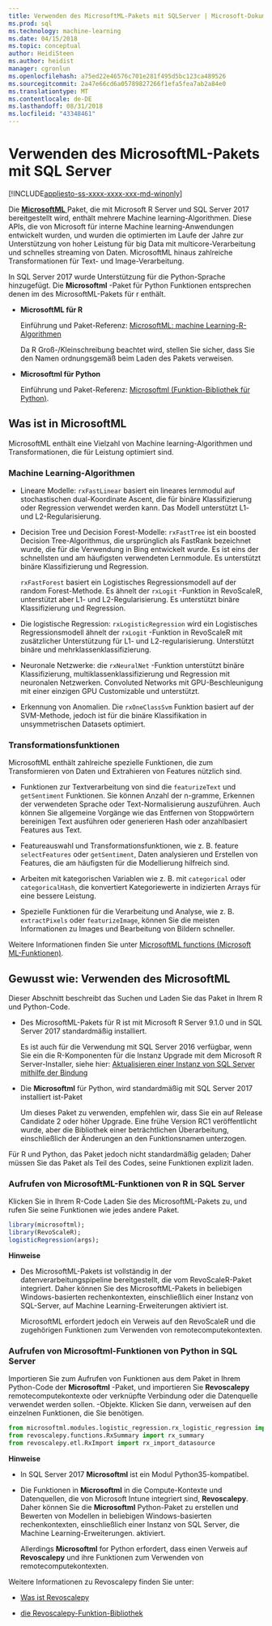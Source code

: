 ```yaml
---
title: Verwenden des MicrosoftML-Pakets mit SQLServer | Microsoft-Dokumentation
ms.prod: sql
ms.technology: machine-learning
ms.date: 04/15/2018
ms.topic: conceptual
author: HeidiSteen
ms.author: heidist
manager: cgronlun
ms.openlocfilehash: a75ed22e46576c701e281f495d5bc123ca489526
ms.sourcegitcommit: 2a47e66cd6a05789827266f1efa5fea7ab2a84e0
ms.translationtype: MT
ms.contentlocale: de-DE
ms.lasthandoff: 08/31/2018
ms.locfileid: "43348461"
---
```

# <a name="using-the-microsoftml-package-with-sql-server"></a>Verwenden des MicrosoftML-Pakets mit SQL Server
[!INCLUDE[appliesto-ss-xxxx-xxxx-xxx-md-winonly](../includes/appliesto-ss-xxxx-xxxx-xxx-md-winonly.md)]

Die [ **MicrosoftML** ](https://msdn.microsoft.com/microsoft-r/microsoftml-introduction) Paket, die mit Microsoft R Server und SQL Server 2017 bereitgestellt wird, enthält mehrere Machine learning-Algorithmen. Diese APIs, die von Microsoft für interne Machine learning-Anwendungen entwickelt wurden, und wurden die optimierten im Laufe der Jahre zur Unterstützung von hoher Leistung für big Data mit multicore-Verarbeitung und schnelles streaming von Daten. MicrosoftML hinaus zahlreiche Transformationen für Text- und Image-Verarbeitung.

In SQL Server 2017 wurde Unterstützung für die Python-Sprache hinzugefügt. Die **Microsoftml** -Paket für Python Funktionen entsprechen denen im des MicrosoftML-Pakets für r enthält. 

+ **MicrosoftML für R**

    Einführung und Paket-Referenz: [MicrosoftML: machine Learning-R-Algorithmen](https://docs.microsoft.com/r-server/r-reference/microsoftml/microsoftml-package)

    Da R Groß-/Kleinschreibung beachtet wird, stellen Sie sicher, dass Sie den Namen ordnungsgemäß beim Laden des Pakets verweisen.

+ **Microsoftml für Python**

    Einführung und Paket-Referenz: [Microsoftml (Funktion-Bibliothek für Python)](https://docs.microsoft.com/r-server/python-reference/microsoftml/microsoftml-package). 

## <a name="whats-in-microsoftml"></a>Was ist in MicrosoftML

MicrosoftML enthält eine Vielzahl von Machine learning-Algorithmen und Transformationen, die für Leistung optimiert sind.

### <a name="machine-learning-algorithms"></a>Machine Learning-Algorithmen

-  Lineare Modelle: `rxFastLinear` basiert ein lineares lernmodul auf stochastischen dual-Koordinate Ascent, die für binäre Klassifizierung oder Regression verwendet werden kann. Das Modell unterstützt L1- und L2-Regularisierung.

- Decision Tree und Decision Forest-Modelle: `rxFastTree` ist ein boosted Decision Tree-Algorithmus, die ursprünglich als FastRank bezeichnet wurde, die für die Verwendung in Bing entwickelt wurde. Es ist eins der schnellsten und am häufigsten verwendeten Lernmodule. Es unterstützt binäre Klassifizierung und Regression.

  `rxFastForest` basiert ein Logistisches Regressionsmodell auf der random Forest-Methode. Es ähnelt der `rxLogit` -Funktion in RevoScaleR, unterstützt aber L1- und L2-Regularisierung. Es unterstützt binäre Klassifizierung und Regression.

- Die logistische Regression: `rxLogisticRegression` wird ein Logistisches Regressionsmodell ähnelt der `rxLogit` -Funktion in RevoScaleR mit zusätzlicher Unterstützung für L1- und L2-regularisierung. Unterstützt binäre und mehrklassenklassifizierung.

- Neuronale Netzwerke: die `rxNeuralNet` -Funktion unterstützt binäre Klassifizierung, multiklassenklassifizierung und Regression mit neuronalen Netzwerken. Convoluted Networks mit GPU-Beschleunigung mit einer einzigen GPU Customizable und unterstützt.

- Erkennung von Anomalien.  Die `rxOneClassSvm` Funktion basiert auf der SVM-Methode, jedoch ist für die binäre Klassifikation in unsymmetrischen Datasets optimiert.

### <a name="transformation-functions"></a>Transformationsfunktionen

MicrosoftML enthält zahlreiche spezielle Funktionen, die zum Transformieren von Daten und Extrahieren von Features nützlich sind.

- Funktionen zur Textverarbeitung von sind die `featurizeText` und `getSentiment` Funktionen. Sie können Anzahl der n-gramme, Erkennen der verwendeten Sprache oder Text-Normalisierung auszuführen. Auch können Sie allgemeine Vorgänge wie das Entfernen von Stoppwörtern bereinigen Text ausführen oder generieren Hash oder anzahlbasiert Features aus Text.

- Featureauswahl und Transformationsfunktionen, wie z. B. feature `selectFeatures` oder `getSentiment`, Daten analysieren und Erstellen von Features, die am häufigsten für die Modellierung hilfreich sind.

- Arbeiten mit kategorischen Variablen wie z. B. mit `categorical` oder `categoricalHash`, die konvertiert Kategoriewerte in indizierten Arrays für eine bessere Leistung.

- Spezielle Funktionen für die Verarbeitung und Analyse, wie z. B. `extractPixels` oder `featurizeImage`, können Sie die meisten Informationen zu Images und Bearbeitung von Bildern schneller.

Weitere Informationen finden Sie unter [MicrosoftML functions (Microsoft ML-Funktionen)](https://msdn.microsoft.com/microsoft-r/microsoftml/microsoftml).

## <a name="how-to-use-microsoftml"></a>Gewusst wie: Verwenden des MicrosoftML

Dieser Abschnitt beschreibt das Suchen und Laden Sie das Paket in Ihrem R und Python-Code.

+ Des MicrosoftML-Pakets für R ist mit Microsoft R Server 9.1.0 und in SQL Server 2017 standardmäßig installiert.

    Es ist auch für die Verwendung mit SQL Server 2016 verfügbar, wenn Sie ein die R-Komponenten für die Instanz Upgrade mit dem Microsoft R Server-Installer, siehe hier: [Aktualisieren einer Instanz von SQL Server mithilfe der Bindung](r/use-sqlbindr-exe-to-upgrade-an-instance-of-sql-server.md)

+ Die **Microsoftml** für Python, wird standardmäßig mit SQL Server 2017 installiert ist-Paket 

   Um dieses Paket zu verwenden, empfehlen wir, dass Sie ein auf Release Candidate 2 oder höher Upgrade. Eine frühe Version RC1 veröffentlicht wurde, aber die Bibliothek einer beträchtlichen Überarbeitung, einschließlich der Änderungen an den Funktionsnamen unterzogen. 

Für R und Python, das Paket jedoch nicht standardmäßig geladen; Daher müssen Sie das Paket als Teil des Codes, seine Funktionen explizit laden.

### <a name="calling-microsoftml-functions-from-r-in-sql-server"></a>Aufrufen von MicrosoftML-Funktionen von R in SQL Server

Klicken Sie in Ihrem R-Code Laden Sie des MicrosoftML-Pakets zu, und rufen Sie seine Funktionen wie jedes andere Paket.

```R
library(microsoftml);
library(RevoScaleR);
logisticRegression(args);
```

**Hinweise**

+ Des MicrosoftML-Pakets ist vollständig in der datenverarbeitungspipeline bereitgestellt, die vom RevoScaleR-Paket integriert. Daher können Sie des MicrosoftML-Pakets in beliebigen Windows-basierten rechenkontexten, einschließlich einer Instanz von SQL-Server, auf Machine Learning-Erweiterungen aktiviert ist.

    MicrosoftML erfordert jedoch ein Verweis auf den RevoScaleR und die zugehörigen Funktionen zum Verwenden von remotecomputekontexten.

### <a name="calling-microsoftml-functions-from-python-in-sql-server"></a>Aufrufen von Microsoftml-Funktionen von Python in SQL Server

Importieren Sie zum Aufrufen von Funktionen aus dem Paket in Ihrem Python-Code der **Microsoftml** -Paket, und importieren Sie **Revoscalepy** remotecomputekontexte oder verknüpfte Verbindung oder die Datenquelle verwendet werden sollen. -Objekte. Klicken Sie dann, verweisen auf den einzelnen Funktionen, die Sie benötigen.

```Python
from microsoftml.modules.logistic_regression.rx_logistic_regression import rx_logistic_regression
from revoscalepy.functions.RxSummary import rx_summary
from revoscalepy.etl.RxImport import rx_import_datasource
```

**Hinweise**

+ In SQL Server 2017 **Microsoftml** ist ein Modul Python35-kompatibel. 

+ Die Funktionen in **Microsoftml** in die Compute-Kontexte und Datenquellen, die von Microsoft Intune integriert sind, **Revoscalepy**. Daher können Sie die **Microsoftml** Python-Paket zu erstellen und Bewerten von Modellen in beliebigen Windows-basierten rechenkontexten, einschließlich einer Instanz von SQL Server, die Machine Learning-Erweiterungen. aktiviert.

    Allerdings **Microsoftml** for Python erfordert, dass einen Verweis auf **Revoscalepy** und ihre Funktionen zum Verwenden von remotecomputekontexten.

Weitere Informationen zu Revoscalepy finden Sie unter:

+ [Was ist Revoscalepy](python/what-is-revoscalepy.md)

+ [die Revoscalepy-Funktion-Bibliothek](https://docs.microsoft.com/r-server/python-reference/revoscalepy/revoscalepy-package) 
